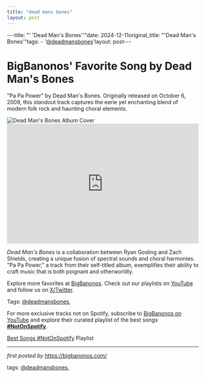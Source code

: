 ```yaml
---
title: "dead mans bones"
layout: post
---
```

---title: "' 'Dead Man's Bones''"date: 2024-12-11original_title: "'Dead Man's Bones'"tags:  - '[@deadmansbones](/tags/deadmansbones/)'layout: post---<!-- Post Title --><h1 >BigBanonos' Favorite Song by Dead Man's Bones</h1> <!-- Introductory Text --><p >"Pa Pa Power" by Dead Man's Bones. Originally released on October 6, 2009, this standout track captures the eerie yet enchanting blend of modern folk rock and haunting choral elements.</p> <!-- Featured Image --><div > <img src="https://res.cloudinary.com/epitaph/image/upload/v1/anti/press/a050b6099837d8eb3e720a908458d76a.jpg" alt="Dead Man's Bones Album Cover" /></div> <!-- YouTube Video Embed --><div > <iframe width="100%" height="315" src="https://www.youtube.com/embed/lwfzKOeMT6A" title="Dead Man's Bones - Pa Pa Power" frameborder="0" allow="accelerometer; autoplay; clipboard-write; encrypted-media; gyroscope; picture-in-picture; web-share" referrerpolicy="strict-origin-when-cross-origin" allowfullscreen></iframe></div> <!-- Song Information --><div > <p>*Dead Man's Bones* is a collaboration between Ryan Gosling and Zach Shields, creating a unique fusion of spectral sounds and choral harmonies. "Pa Pa Power," a track from their self-titled album, exemplifies their ability to craft music that is both poignant and otherworldly.</p></div> <!-- Footer Links --><div > <p>Explore more favorites at <a href="https://bigbanonos.com/" target="_blank">BigBanonos</a>. Check out our playlists on <a href="https://www.youtube.com/[@BigBanonos](/tags/BigBanonos/)" target="_blank">YouTube</a> and follow us on <a href="https://x.com/bigbanonos" target="_blank">X/Twitter</a>.</p></div> <!-- Tags --><p >Tags: [@deadmansbones](/tags/deadmansbones/),</p><!--Subscribe and Playlist Links--><div>    <p>For more exclusive tracks not on Spotify, subscribe to <a href="https://www.youtube.com/[@BigBanonos](/tags/BigBanonos/)" target="_blank">BigBanonos on YouTube</a> and explore their curated playlist of the best songs <strong>[#NotOnSpotify](/tags/NotOnSpotify/)</strong>.</p>    <p><a href="https://www.youtube.com/playlist?list=PLtuNtuTatqI0kFahUCbtbfenC_ET5O_tr" target="_blank">Best Songs [#NotOnSpotify](/tags/NotOnSpotify/) Playlist<br /></a></p></div><hr /><p><em>first posted by</em> <a href="https://bigbanonos.com/" rel="noopener" target="_new">https://bigbanonos.com/</a></p><p>tags: [@deadmansbones](/tags/deadmansbones/),</p>
